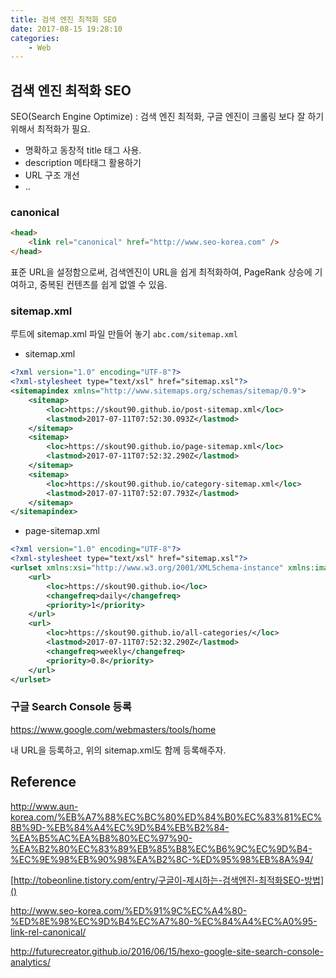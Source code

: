 ```yaml
---
title: 검색 엔진 최적화 SEO
date: 2017-08-15 19:28:10
categories:
    - Web
---
```


## 검색 엔진 최적화 SEO

SEO(Search Engine Optimize) : 검색 엔진 최적화, 구글 엔진이 크롤링 보다 잘 하기 위해서 최적화가 필요.

- 명확하고 동창적 title 태그 사용.
- description 메타태그 활용하기
- URL 구조 개선
- ..

### canonical

````html
<head>
	<link rel="canonical" href="http://www.seo-korea.com" />
</head>
````

표준 URL을 설정함으로써, 검색엔진이 URL을 쉽게 최적화하여, PageRank 상승에 기여하고, 중복된 컨텐츠를 쉽게 없엘 수 있음.

### sitemap.xml

루트에 sitemap.xml 파일 만들어 놓기 `abc.com/sitemap.xml`

- sitemap.xml

````xml
<?xml version="1.0" encoding="UTF-8"?>
<?xml-stylesheet type="text/xsl" href="sitemap.xsl"?>
<sitemapindex xmlns="http://www.sitemaps.org/schemas/sitemap/0.9">
    <sitemap>
        <loc>https://skout90.github.io/post-sitemap.xml</loc>
        <lastmod>2017-07-11T07:52:30.093Z</lastmod>
    </sitemap>
    <sitemap>
        <loc>https://skout90.github.io/page-sitemap.xml</loc>
        <lastmod>2017-07-11T07:52:32.290Z</lastmod>
    </sitemap>
    <sitemap>
        <loc>https://skout90.github.io/category-sitemap.xml</loc>
        <lastmod>2017-07-11T07:52:07.793Z</lastmod>
    </sitemap>
</sitemapindex>
````

- page-sitemap.xml

````xml
<?xml version="1.0" encoding="UTF-8"?>
<?xml-stylesheet type="text/xsl" href="sitemap.xsl"?>
<urlset xmlns:xsi="http://www.w3.org/2001/XMLSchema-instance" xmlns:image="http://www.google.com/schemas/sitemap-image/1.1" xsi:schemaLocation="http://www.sitemaps.org/schemas/sitemap/0.9 http://www.sitemaps.org/schemas/sitemap/0.9/sitemap.xsd" xmlns="http://www.sitemaps.org/schemas/sitemap/0.9">
    <url>
        <loc>https://skout90.github.io</loc>
        <changefreq>daily</changefreq>
        <priority>1</priority>
    </url>
    <url>
        <loc>https://skout90.github.io/all-categories/</loc>
        <lastmod>2017-07-11T07:52:32.290Z</lastmod>
        <changefreq>weekly</changefreq>
        <priority>0.8</priority>
    </url>
</urlset>
````

### 구글 Search Console 등록

https://www.google.com/webmasters/tools/home

내 URL을 등록하고, 위의 sitemap.xml도 함께 등록해주자.



## Reference

http://www.aun-korea.com/%EB%A7%88%EC%BC%80%ED%84%B0%EC%83%81%EC%8B%9D-%EB%84%A4%EC%9D%B4%EB%B2%84-%EA%B5%AC%EA%B8%80%EC%97%90-%EA%B2%80%EC%83%89%EB%85%B8%EC%B6%9C%EC%9D%B4-%EC%9E%98%EB%90%98%EA%B2%8C-%ED%95%98%EB%8A%94/

[http://tobeonline.tistory.com/entry/구글이-제시하는-검색엔진-최적화SEO-방법]()

http://www.seo-korea.com/%ED%91%9C%EC%A4%80-%ED%8E%98%EC%9D%B4%EC%A7%80-%EC%84%A4%EC%A0%95-link-rel-canonical/

http://futurecreator.github.io/2016/06/15/hexo-google-site-search-console-analytics/